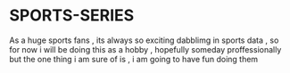 # SPORTS-SERIES

As a huge sports fans , its always so exciting dabblimg in sports data , so for now i will be doing this as a hobby , hopefully someday proffessionally but the one thing i am sure of is , i am going to have fun doing them  
